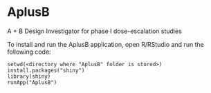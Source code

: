 # AplusB
A + B Design Investigator for phase I dose-escalation studies

To install and run the AplusB application, open R/RStudio and run the following code:

```
setwd(<directory where "AplusB" folder is stored>)
install.packages("shiny")
library(shiny)
runApp("AplusB")
```
